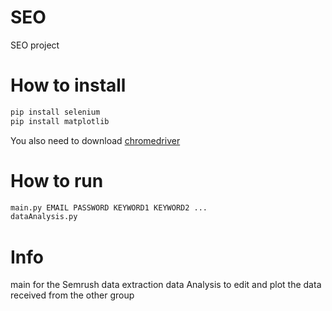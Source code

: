 # SEO
SEO project

# How to install 

```bash
pip install selenium
pip install matplotlib
```
You also need to download [chromedriver](https://sites.google.com/chromium.org/driver/)


# How to run 
```bash
main.py EMAIL PASSWORD KEYWORD1 KEYWORD2 ...
dataAnalysis.py
```

# Info
main for the Semrush data extraction
data Analysis to edit and plot the data received from the other group